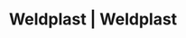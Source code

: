 ---
Link: "file:/Users/vinayakpatel/Downloads/www.weldplast.cz/eshop_products_compare/add/eshop-products-variant51"
product_name: "null"
product_id: "null"
title: "Weldplast | Weldplast"
product_desc: ""
product_specs: ""
product_downloads: ""
href: ""
accessories: ""
similar_products: ""
---